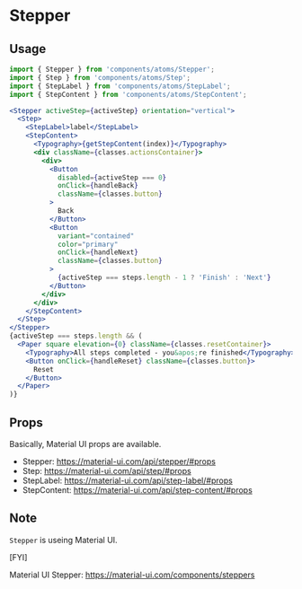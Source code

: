 # Stepper

## Usage
```jsx
import { Stepper } from 'components/atoms/Stepper';
import { Step } from 'components/atoms/Step';
import { StepLabel } from 'components/atoms/StepLabel';
import { StepContent } from 'components/atoms/StepContent';

<Stepper activeStep={activeStep} orientation="vertical">
  <Step>
    <StepLabel>label</StepLabel>
    <StepContent>
      <Typography>{getStepContent(index)}</Typography>
      <div className={classes.actionsContainer}>
        <div>
          <Button
            disabled={activeStep === 0}
            onClick={handleBack}
            className={classes.button}
          >
            Back
          </Button>
          <Button
            variant="contained"
            color="primary"
            onClick={handleNext}
            className={classes.button}
          >
            {activeStep === steps.length - 1 ? 'Finish' : 'Next'}
          </Button>
        </div>
      </div>
    </StepContent>
  </Step>
</Stepper>
{activeStep === steps.length && (
  <Paper square elevation={0} className={classes.resetContainer}>
    <Typography>All steps completed - you&apos;re finished</Typography>
    <Button onClick={handleReset} className={classes.button}>
      Reset
    </Button>
  </Paper>
)}
```

## Props

Basically, Material UI props are available.

- Stepper: https://material-ui.com/api/stepper/#props
- Step: https://material-ui.com/api/step/#props
- StepLabel: https://material-ui.com/api/step-label/#props
- StepContent: https://material-ui.com/api/step-content/#props

## Note


`Stepper` is useing Material UI.

[FYI]

Material UI Stepper: https://material-ui.com/components/steppers